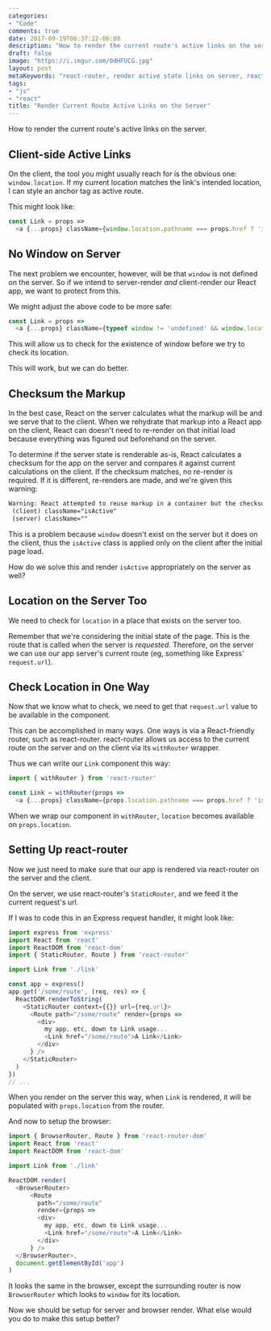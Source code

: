 ```yaml
---
categories:
- "Code"
comments: true
date: 2017-09-19T06:37:22-06:00
description: "How to render the current route's active links on the server."
draft: false
image: "https://i.imgur.com/0dHFUCG.jpg"
layout: post
metaKeywords: "react-router, render active state links on server, react-router ssr, react-router navlink activeclass, react reuse markup"
tags:
- "js"
- "react"
title: "Render Current Route Active Links on the Server"
---
```


How to render the current route's active links on the server.

<!--more-->

## Client-side Active Links

On the client, the tool you might usually reach for is the obvious one: `window.location`.  If my current location matches the link's intended location, I can style an anchor tag as active route.

This might look like:

```js
const Link = props =>
  <a {...props} className={window.location.pathname === props.href ? 'isActive' : null} />
```

## No Window on Server

The next problem we encounter, however, will be that `window` is not defined on the server.  So if we intend to server-render _and_ client-render our React app, we want to protect from this.

We might adjust the above code to be more safe:

```js
const Link = props =>
  <a {...props} className={typeof window != 'undefined' && window.location.pathname === props.href ? 'isActive' : null} />
```

This will allow us to check for the existence of window before we try to check its location.

This will work, but we can do better.

## Checksum the Markup

In the best case, React on the server calculates what the markup will be and we serve that to the client.  When we rehydrate that markup into a React app on the client, React can doesn't need to re-render on that initial load because everything was figured out beforehand on the server.  

To determine if the server state is renderable as-is, React calculates a checksum for the app on the server and compares it against current calculations on the client. If the checksum matches, no re-render is required.  If it is different, re-renders are made, and we're given this warning:

```txt
Warning: React attempted to reuse markup in a container but the checksum was invalid. This generally means that you are using server rendering and the markup generated on the server was not what the client was expecting. React injected new markup to compensate which works but you have lost many of the benefits of server rendering. Instead, figure out why the markup being generated is different on the client or server:
 (client) className="isActive"
 (server) className=""
```

This is a problem because `window` doesn't exist on the server but it does on the client, thus the `isActive` class is applied only on the client after the initial page load.

How do we solve this and render `isActive` appropriately on the server as well?

## Location on the Server Too

We need to check for `location` in a place that exists on the server too.

Remember that we're considering the initial state of the page.  This is the route that is called when the server is _requested_.  Therefore, on the server we can use our app server's current route (eg, something like Express' `request.url`).

## Check Location in One Way

Now that we know what to check, we need to get that `request.url` value to be available in the component. 

This can be accomplished in many ways.  One ways is via a React-friendly router, such as react-router.  react-router allows us access to the current route on the server and on the client via its `withRouter` wrapper.

Thus we can write our `Link` component this way:

```js
import { withRouter } from 'react-router'

const Link = withRouter(props =>
  <a {...props} className={props.location.pathname === props.href ? 'isActive' : null} />)
```

When we wrap our component in `withRouter`, `location` becomes available on `props.location`.

## Setting Up react-router

Now we just need to make sure that our app is rendered via react-router on the server and the client.  

On the server, we use react-router's `StaticRouter`, and we feed it the current request's url.  

If I was to code this in an Express request handler, it might look like:

```js
import express from 'express'
import React from 'react'
import ReactDOM from 'react-dom'
import { StaticRouter, Route } from 'react-router'

import Link from './link'

const app = express()
app.get('/some/route', (req, res) => {
  ReactDOM.renderToString(
    <StaticRouter context={{}} url={req.url}>
      <Route path="/some/route" render={props => 
        <div>
          my app, etc, down to Link usage...
          <Link href="/some/route">A Link</Link>
        </div>
      } />
    </StaticRouter>
  )
})
// ...
```

When you render on the server this way, when `Link` is rendered, it will be populated with `props.location` from the router.

And now to setup the browser:

```js
import { BrowserRouter, Route } from 'react-router-dom'
import React from 'react'
import ReactDOM from 'react-dom'

import Link from './link'

ReactDOM.render(
  <BrowserRouter>
      <Route
        path="/some/route"
        render={props => 
        <div>
          my app, etc, down to Link usage...
          <Link href="/some/route">A Link</Link>
        </div>
      } />
  </BrowserRouter>,
  document.getElementById('app')
)
```

It looks the same in the browser, except the surrounding router is now `BrowserRouter` which looks to `window` for its location.

Now we should be setup for server and browser render.  What else would you do to make this setup better?
